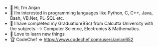 - 👋 Hi, I’m Anjan
- 👀 I’m interested in programming languages like Python, C, C++, Java, Bash, VB.Net, PL-SQL etc.
- 🌱 I have completed my Graduation(BSc) from Calcutta University with the subjects --> Computer Science, Electronics & Mathematics.
- 💞️ Love to learn new things
- 🏆 CodeChef => https://www.codechef.com/users/anjan652

<!---
Anjan-Anjan/Anjan-Anjan is a ✨ special ✨ repository because its `README.md` (this file) appears on your GitHub profile.
You can click the Preview link to take a look at your changes.
--->
